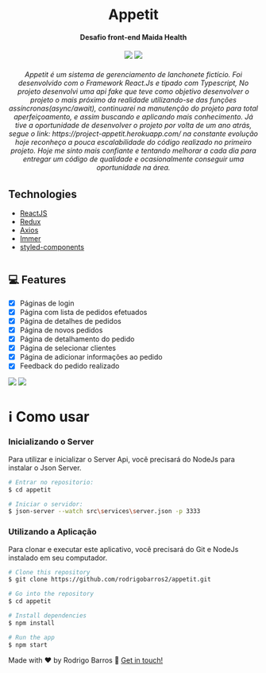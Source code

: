 <h1 align="center">Appetit</h1>
<h4 align="center">Desafio front-end Maida Health<h4>
<h4 align="center">
<img src="https://img.shields.io/badge/react%20-%2320232a.svg?&style=for-the-badge&logo=react&logoColor=%2361DAFB" />
<img src="https://img.shields.io/badge/typescript%20-%23007ACC.svg?&style=for-the-badge&logo=typescript&logoColor=white" />
</h4>
   
<h6 align="center">
	Appetit é um sistema de gerenciamento de lanchonete fictício. Foi desenvolvido com o Framework React.Js e tipado com Typescript, No projeto desenvolvi uma api fake que teve como objetivo desenvolver o projeto o mais próximo da realidade utilizando-se das funções assíncronas(async/await), continuarei na manutenção do projeto para total aperfeiçoamento, e assim buscando e aplicando mais conhecimento. Já tive a oportunidade de desenvolver o projeto por volta de um ano atrás, segue o link: https://project-appetit.herokuapp.com/ na constante evolução hoje reconheço a pouca escalabilidade do código realizado no primeiro projeto. Hoje me sinto mais confiante e tentando melhorar a cada dia para entregar um código de qualidade e ocasionalmente conseguir uma oportunidade na área.   
</h6>

## Technologies

-  [ReactJS](https://reactjs.org/)
-  [Redux](https://redux.js.org/)
-  [Axios](https://github.com/axios/axios)
-  [Immer](https://github.com/immerjs/immer)
-  [styled-components](https://www.styled-components.com/)

<img srg="https://img.shields.io/static/v1?label=<LABEL>&message=<MESSAGE>&color=<COLOR>&style=<STYLE>&logo=<LOGO>"/>
<h4 align="center"> 
</h4>

## **:computer: Features**

- [x] Páginas de login
- [x] Página com lista de pedidos efetuados
- [x] Página de detalhes de pedidos
- [x] Página de novos pedidos
- [x] Página de detalhamento do pedido
- [x] Página de selecionar clientes
- [x] Página de adicionar informações ao pedido
- [x] Feedback do pedido realizado

<img src="https://user-images.githubusercontent.com/42853150/96365879-315e0800-111a-11eb-8699-3960b86cb436.PNG"/>

<img src="https://user-images.githubusercontent.com/42853150/96365939-a16c8e00-111a-11eb-8b48-c668a813e562.PNG"/>


# :information_source: Como usar

### Inicializando o Server

Para utilizar e inicializar o Server Api, você precisará do NodeJs para instalar o Json Server.

```sh
# Entrar no repositorio:
$ cd appetit

# Iniciar o servidor:
$ json-server --watch src\services\server.json -p 3333
```

### Utilizando a Aplicação

Para clonar e executar este aplicativo, você precisará do Git e NodeJs instalado em seu computador.

```bash
# Clone this repository
$ git clone https://github.com/rodrigobarros2/appetit.git

# Go into the repository
$ cd appetit

# Install dependencies
$ npm install

# Run the app
$ npm start
```

Made with ♥ by Rodrigo Barros :wave: [Get in touch!](https://www.linkedin.com/in/rodrigobarros3/)

